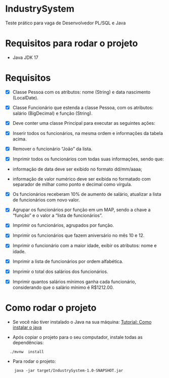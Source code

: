 # IndustrySystem
Teste prático para vaga de Desenvolvedor PL/SQL e Java

# Requisitos para rodar o projeto

- Java JDK 17

# Requisitos 
- [x] Classe Pessoa com os atributos: nome (String) e data nascimento (LocalDate).

- [x] Classe Funcionário que estenda a classe Pessoa, com os atributos: salário (BigDecimal) e função (String).

- [x] Deve conter uma classe Principal para executar as seguintes ações:

- [x] Inserir todos os funcionários, na mesma ordem e informações da tabela acima.

- [x] Remover o funcionário “João” da lista.

- [x] Imprimir todos os funcionários com todas suas informações, sendo que:

- informação de data deve ser exibido no formato dd/mm/aaaa;

- informação de valor numérico deve ser exibida no formatado com separador de milhar como ponto e decimal como vírgula.

- [x] Os funcionários receberam 10% de aumento de salário, atualizar a lista de funcionários com novo valor.

- [x] Agrupar os funcionários por função em um MAP, sendo a chave a “função” e o valor a “lista de funcionários”.

- [x] Imprimir os funcionários, agrupados por função.

- [x] Imprimir os funcionários que fazem aniversário no mês 10 e 12.

- [x] Imprimir o funcionário com a maior idade, exibir os atributos: nome e idade.

- [x] Imprimir a lista de funcionários por ordem alfabética.

- [x] Imprimir o total dos salários dos funcionários.

- [x] Imprimir quantos salários mínimos ganha cada funcionário, considerando que o salário mínimo é R$1212.00.

# Como rodar o projeto

- Se você não tiver instalado o Java na sua máquina:
[Tutorial: Como instalar o java](https://www.java.com/pt-BR/download/help/download_options_pt-br.html)

- Após copiar o projeto para o seu computador, instale todas as dependências:
  
``` shell
  ./mvnw  install
```

- Para rodar o projeto:

``` shell
    java -jar target/IndustrySystem-1.0-SNAPSHOT.jar
```


